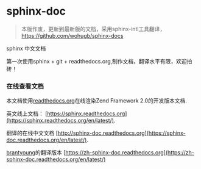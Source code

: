 sphinx-doc
==========

> 本版作废，更新到最新版的文档，采用sphinx-intl工具翻译，<https://github.com/wohugb/sphinx-docs>

sphinx 中文文档

第一次使用sphinx + git + readthedocs.org,制作文档，翻译水平有限，欢迎拍砖！

### 在线查看文档

本文档使用[readthedocs.org](http://readthedocs.org/)在线渲染Zend Framework 2.0的开发版本文档.

英文线上文档： 
[https://sphinx.readthedocs.org](https://sphinx.readthedocs.org/en/latest/).

翻译的在线中文文档
[http://sphinx-doc.readthedocs.org](https://sphinx-doc.readthedocs.org/en/latest/).

[brantyoung](https://readthedocs.org/profiles/brantyoung/)的翻译版本
[https://zh-sphinx-doc.readthedocs.org](https://zh-sphinx-doc.readthedocs.org/en/latest/)


